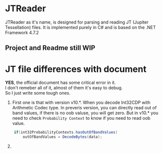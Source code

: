 # JTReader
JTReader as it's name, is designed for parsing and reading JT (Jupiter Tessellation) files. It is implemented purely in C# and is based on the .NET Framework 4.7.2

## Project and Readme still WIP

# JT file differences with document
__YES__, the official document has some critical error in it.  
I don't remeber all of it, almost of them it's easy to debug.  
So I just write some tough ones.  
1. First one is that with version v10.\*. When you decode Int32CDP with Arithmetic Codec type. In preveris version, you can directly read out of band values, if there is no oob valuse, you will get zero. But in v10.\* you need to check `Probability Context` to know if you need to read oob value.
```cs
    if(int32ProbabilityContexts.hasOutOfBandValues)
        outOfBandValues = DecodeBytes(data);
```
2. 
